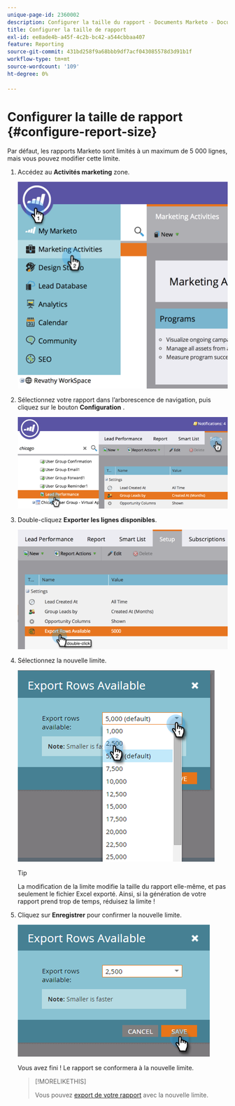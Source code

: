 ```yaml
---
unique-page-id: 2360002
description: Configurer la taille du rapport - Documents Marketo - Documentation du produit
title: Configurer la taille de rapport
exl-id: ee8ade4b-a45f-4c2b-bc42-a544cbbaa407
feature: Reporting
source-git-commit: 431bd258f9a68bbb9df7acf043085578d3d91b1f
workflow-type: tm+mt
source-wordcount: '109'
ht-degree: 0%

---
```


# Configurer la taille de rapport {#configure-report-size}

Par défaut, les rapports Marketo sont limités à un maximum de 5 000 lignes, mais vous pouvez modifier cette limite.

1. Accédez au **Activités marketing** zone.

   ![](assets/image2014-9-16-10-3a53-3a57.png)

1. Sélectionnez votre rapport dans l’arborescence de navigation, puis cliquez sur le bouton **Configuration** .

   ![](assets/image2014-9-16-10-3a54-3a1.png)

1. Double-cliquez **Exporter les lignes disponibles**.

   ![](assets/image2014-9-16-10-3a54-3a5.png)

1. Sélectionnez la nouvelle limite.

   ![](assets/image2016-3-2-9-3a13-3a0.png)

   >[!TIP]
   >
   >La modification de la limite modifie la taille du rapport elle-même, et pas seulement le fichier Excel exporté. Ainsi, si la génération de votre rapport prend trop de temps, réduisez la limite !

1. Cliquez sur **Enregistrer** pour confirmer la nouvelle limite.

   ![](assets/image2016-3-2-9-3a13-3a59.png)

   Vous avez fini ! Le rapport se conformera à la nouvelle limite.

   >[!MORELIKETHIS]
   >
   >Vous pouvez [export de votre rapport](/help/marketo/product-docs/reporting/basic-reporting/report-activity/export-a-report-to-excel.md) avec la nouvelle limite.
